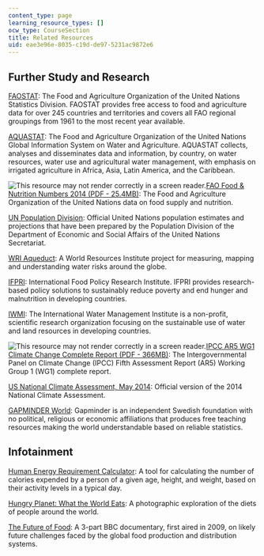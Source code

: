 ```yaml
---
content_type: page
learning_resource_types: []
ocw_type: CourseSection
title: Related Resources
uid: eae3e96e-8035-c19d-de97-5231ac9872e6
---
```


Further Study and Research
--------------------------

[FAOSTAT](http://www.fao.org/faostat/en/#home): The Food and Agriculture Organization of the United Nations Statistics Division. FAOSTAT provides free access to food and agriculture data for over 245 countries and territories and covers all FAO regional groupings from 1961 to the most recent year available.

[AQUASTAT](http://www.fao.org/nr/water/aquastat/main/index.stm): The Food and Agriculture Organization of the United Nations Global Information System on Water and Agriculture. AQUASTAT collects, analyses and disseminates data and information, by country, on water resources, water use and agricultural water management, with emphasis on irrigated agriculture in Africa, Asia, Latin America, and the Caribbean.

![This resource may not render correctly in a screen reader.](/images/inacessible.gif)[FAO Food & Nutrition Numbers 2014 (PDF - 25.4MB)](https://learning-modules.mit.edu/service/materials/groups/248028/files/d1198b41-4143-45a9-9d85-7445278b266c/link?errorRedirect=%2Fmaterials%2Findex.html&download=true): The Food and Agriculture Organization of the United Nations data on food supply and nutrition.

[UN Population Division](https://population.un.org/wpp/): Official United Nations population estimates and projections that have been prepared by the Population Division of the Department of Economic and Social Affairs of the United Nations Secretariat.

[WRI Aqueduct](https://www.wri.org/applications/maps/aqueduct-atlas/#x=8.00&y=0.37&s=ws!20!28!c&t=waterrisk&w=def&g=0&i=BWS-16!WSV-4!SV-2!HFO-4!DRO-4!STOR-8!GW-8!WRI-4!ECOS-2!MC-4!WCG-8!ECOV-2!&tr=ind-1!prj-1&l=3&b=terrain&m=group): A World Resources Institute project for measuring, mapping and understanding water risks around the globe.

[IFPRI](http://www.ifpri.org/): International Food Policy Research Institute. IFPRI provides research-based policy solutions to sustainably reduce poverty and end hunger and malnutrition in developing countries.

[IWMI](http://www.iwmi.cgiar.org/): The International Water Management Institute is a non-profit, scientific research organization focusing on the sustainable use of water and land resources in developing countries.

![This resource may not render correctly in a screen reader.](/images/inacessible.gif)[IPCC AR5 WG1 Climate Change Complete Report (PDF - 366MB)](http://www.climatechange2013.org/images/report/WG1AR5_ALL_FINAL.pdf): The Intergovernmental Panel on Climate Change (IPCC) Fifth Assessment Report (AR5) Working Group 1 (WG1) complete report.

[US National Climate Assessment, May 2014](http://nca2014.globalchange.gov/downloads): Official version of the 2014 National Climate Assessment.

[GAPMINDER World](http://www.gapminder.org/world/#$majorMode=chart$is;shi=t;ly=2003;lb=f;il=t;fs=11;al=30;stl=t;st=t;nsl=t;se=t$wst;tts=C$ts;sp=5.59290322580644;ti=2012$zpv;v=0$inc_x;mmid=XCOORDS;iid=phAwcNAVuyj1jiMAkmq1iMg;by=ind$inc_y;mmid=YCOORDS;iid=phAwcNAVuyj2tPLxKv): Gapminder is an independent Swedish foundation with no political, religious or economic affiliations that produces free teaching resources making the world understandable based on reliable statistics.

Infotainment
------------

[Human Energy Requirement Calculator](http://www.health-calc.com/diet/energy-expenditure-advanced): A tool for calculating the number of calories expended by a person of a given age, height, and weight, based on their activity levels in a typical day. 

[Hungry Planet: What the World Eats](https://time.com/8515/hungry-planet-what-the-world-eats/): A photographic exploration of the diets of people around the world.

[The Future of Food](http://www.bbc.com/future/story/20140206-the-future-of-food): A 3-part BBC documentary, first aired in 2009, on likely future challenges faced by the global food production and distribution systems.
